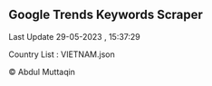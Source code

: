 

## Google Trends Keywords Scraper 
 
Last Update 29-05-2023 , 15:37:29

Country List :
VIETNAM.json



© Abdul Muttaqin 
